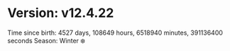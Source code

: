 # Version: v12.4.22
Time since birth: 4527 days, 108649 hours, 6518940 minutes, 391136400 seconds
Season: Winter ❄️
